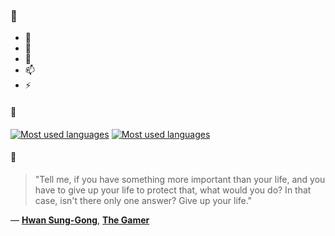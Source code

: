 ### 👋

- 🔭
- 🌱
- 💬
- 📫
- ⚡

#### 🧏

[![Most used languages](https://github-readme-stats-aynah.vercel.app/api/top-langs/?username=aynh&theme=solarized-dark&langs_count=6&layout=compact&hide_title=true)](https://github.com/anuraghazra/github-readme-stats#gh-dark-mode-only)
[![Most used languages](https://github-readme-stats-aynah.vercel.app/api/top-langs/?username=aynh&theme=solarized-light&langs_count=6&layout=compact&hide_title=true)](https://github.com/anuraghazra/github-readme-stats#gh-light-mode-only)

#### 💬

> "Tell me, if you have something more important than your life, and you have to give up your life to protect that, what would you do? In that case, isn't there only one answer? Give up your life."

&mdash; [**Hwan Sung-Gong**](https://myanimelist.net/character.php?q=Hwan%20Sung-Gong&cat=character), [**The Gamer**](https://myanimelist.net/search/all?q=The%20Gamer&cat=all)
